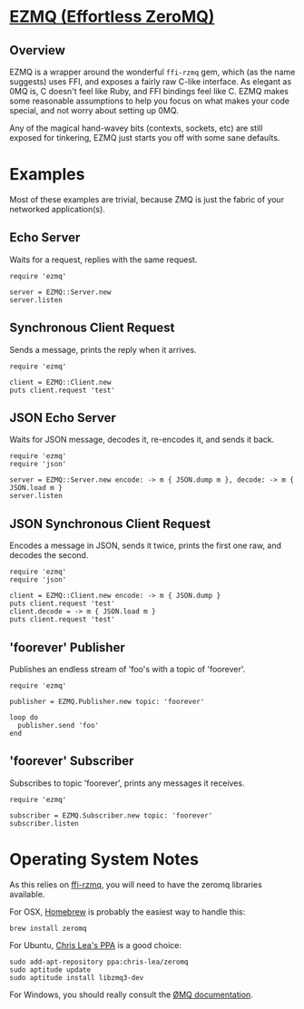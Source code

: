 [EZMQ (Effortless ZeroMQ)](https://colstrom.github.io/ezmq/)
========================

Overview
--------

EZMQ is a wrapper around the wonderful `ffi-rzmq` gem, which (as the name suggests) uses FFI, and exposes a fairly raw C-like interface. As elegant as 0MQ is, C doesn't feel like Ruby, and FFI bindings feel like C. EZMQ makes some reasonable assumptions to help you focus on what makes your code special, and not worry about setting up 0MQ.

Any of the magical hand-wavey bits (contexts, sockets, etc) are still exposed for tinkering, EZMQ just starts you off with some sane defaults.

Examples
========

Most of these examples are trivial, because ZMQ is just the fabric of your networked application(s).

Echo Server
-----------
Waits for a request, replies with the same request.

```
require 'ezmq'

server = EZMQ::Server.new
server.listen
```

Synchronous Client Request
--------------------------
Sends a message, prints the reply when it arrives.

```
require 'ezmq'

client = EZMQ::Client.new
puts client.request 'test'
```

JSON Echo Server
----------------
Waits for JSON message, decodes it, re-encodes it, and sends it back.

```
require 'ezmq'
require 'json'

server = EZMQ::Server.new encode: -> m { JSON.dump m }, decode: -> m { JSON.load m }
server.listen
```

JSON Synchronous Client Request
-------------------------------
Encodes a message in JSON, sends it twice, prints the first one raw, and decodes the second.

```
require 'ezmq'
require 'json'

client = EZMQ::Client.new encode: -> m { JSON.dump }
puts client.request 'test'
client.decode = -> m { JSON.load m }
puts client.request 'test'
```

'foorever' Publisher
--------------------
Publishes an endless stream of 'foo's with a topic of 'foorever'.

```
require 'ezmq'

publisher = EZMQ.Publisher.new topic: 'foorever'

loop do
  publisher.send 'foo'
end
```

'foorever' Subscriber
---------------------
Subscribes to topic 'foorever', prints any messages it receives.

```
require 'ezmq'

subscriber = EZMQ.Subscriber.new topic: 'foorever'
subscriber.listen
````

Operating System Notes
======================

As this relies on [ffi-rzmq](https://github.com/chuckremes/ffi-rzmq), you will need to have the zeromq libraries available.

For OSX, [Homebrew](http://brew.sh/) is probably the easiest way to handle this:

```brew install zeromq```

For Ubuntu, [Chris Lea's PPA](https://launchpad.net/~chris-lea/+archive/ubuntu/zeromq) is a good choice:

```
sudo add-apt-repository ppa:chris-lea/zeromq
sudo aptitude update
sudo aptitude install libzmq3-dev
```

For Windows, you should really consult the [ØMQ documentation](http://zeromq.org/docs:windows-installations).
